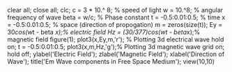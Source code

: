 clear all;
close all;
clc;
c = 3 * 10.^ 8; % speed of light
w = 10.^8; % angular frequency of wave
beta = w/c; % Phase constant
t = -0.5:0.01:0.5; % time
x = -0.5:0.01:0.5; % space (direction of propogation)
m = zeros(size(t));
Ey = 30*cos(w*t - beta *x);% electric field
Hz = (30/377)*cos(w*t - beta*x);% magnetic field
figure(1);
plot3(x,Ey,m,'r'); % Plotting 3d electrical wave
hold on;
t = -0.5:0.01:0.5;
plot3(x,m,Hz,'g');% Plotting 3d magnetic wave
grid on;
hold off;
ylabel('Electric Field');
zlabel('Magnetic Field');
xlabel('Direction of Wave');
title('Em Wave components in Free Space Medium');
view(10,10)
